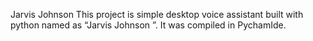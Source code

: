 Jarvis Johnson 
This project is simple desktop voice assistant built with python named as “Jarvis Johnson ”.  It was compiled in PychamIde.
